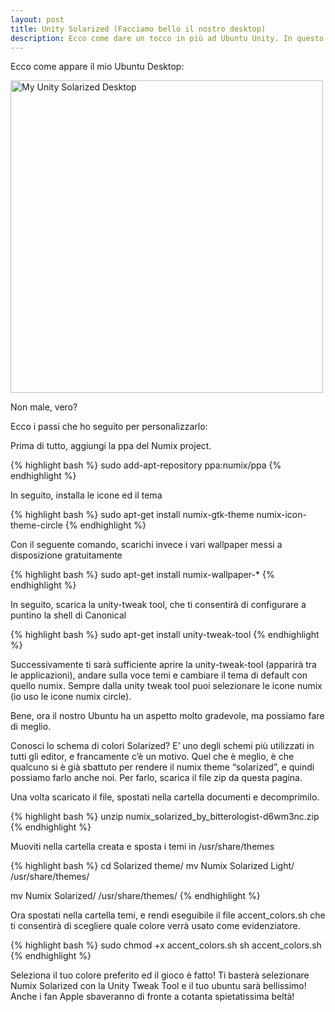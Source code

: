 ```yaml
---
layout: post
title: Unity Solarized (Facciamo bello il nostro desktop)
description: Ecco come dare un tocco in più ad Ubuntu Unity. In questo post spiego come installare le icone numix, cambiare lo schema di colori al terminale e alla shell Unity.
---
```


Ecco come appare il mio Ubuntu Desktop:
<!-- more -->


<img src="{{ site.url }}/assets/solarizednumix.png" alt="My Unity Solarized Desktop" style="width: 500px;"/>

Non male, vero?

Ecco i passi che ho seguito per personalizzarlo:


Prima di tutto, aggiungi la ppa del Numix project.

{% highlight bash %}
sudo add-apt-repository ppa:numix/ppa
{% endhighlight %}

In seguito, installa le icone ed il tema

{% highlight bash %}
sudo apt-get install numix-gtk-theme numix-icon-theme-circle
{% endhighlight %}

Con il seguente comando, scarichi invece i vari wallpaper messi a disposizione gratuitamente

{% highlight bash %}
sudo apt-get install numix-wallpaper-*
{% endhighlight %}

In seguito, scarica la unity-tweak tool, che ti consentirà di configurare a puntino la shell di Canonical

{% highlight bash %}
sudo apt-get install unity-tweak-tool
{% endhighlight %}

Successivamente ti sarà sufficiente aprire la unity-tweak-tool (apparirà tra le applicazioni), andare sulla voce temi e cambiare il tema di default con quello numix. Sempre dalla unity tweak tool puoi selezionare le icone numix (io uso le icone numix circle).

Bene, ora il nostro Ubuntu ha un aspetto molto gradevole, ma possiamo fare di meglio.

Conosci lo schema di colori Solarized? E’ uno degli schemi più utilizzati in tutti gli editor, e francamente c’è un motivo. Quel che è meglio, è che qualcuno si è già sbattuto per rendere il numix theme “solarized”, e quindi possiamo farlo anche noi. Per farlo, scarica il file zip da questa pagina.

Una volta scaricato il file, spostati nella cartella documenti e decomprimilo.

{% highlight bash %}
unzip numix_solarized_by_bitterologist-d6wm3nc.zip
{% endhighlight %}

Muoviti nella cartella creata e sposta i temi in /usr/share/themes

{% highlight bash %}
cd Solarized theme/ mv Numix Solarized Light/   /usr/share/themes/

mv Numix Solarized/    /usr/share/themes/
{% endhighlight %}

Ora spostati nella cartella temi,  e rendi eseguibile il file accent_colors.sh che ti consentirà di scegliere quale colore verrà usato come evidenziatore.

{% highlight bash %}
sudo chmod +x accent_colors.sh sh accent_colors.sh
{% endhighlight %}

Seleziona il tuo colore preferito ed il gioco è fatto!
Ti basterà selezionare Numix Solarized con la Unity Tweak Tool e il tuo ubuntu sarà bellissimo! Anche i fan Apple sbaveranno di fronte a cotanta spietatissima beltà!
